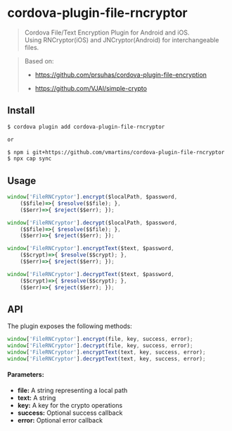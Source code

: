 cordova-plugin-file-rncryptor
====

> Cordova File/Text Encryption Plugin for Android and iOS.<br>
> Using RNCryptor(iOS) and JNCryptor(Android) for interchangeable files.

> Based on:
>
> - https://github.com/prsuhas/cordova-plugin-file-encryption
>
> - https://github.com/VJAI/simple-crypto

## Install

```bash
$ cordova plugin add cordova-plugin-file-rncryptor

or

$ npm i git+https://github.com/vmartins/cordova-plugin-file-rncryptor
$ npx cap sync
```

## Usage

```javascript
window['FileRNCryptor'].encrypt($localPath, $password,
	($$file)=>{ $resolve($$file); },
	($$err)=>{ $reject($$err); });

window['FileRNCryptor'].decrypt($localPath, $password,
	($$file)=>{ $resolve($$file); },
	($$err)=>{ $reject($$err); });

window['FileRNCryptor'].encryptText($text, $password,
	($$crypt)=>{ $resolve($$crypt); },
	($$err)=>{ $reject($$err); });

window['FileRNCryptor'].decryptText($text, $password,
	($$crypt)=>{ $resolve($$crypt); },
	($$err)=>{ $reject($$err); });  
```

## API

The plugin exposes the following methods:

```javascript
window['FileRNCryptor'].encrypt(file, key, success, error);
window['FileRNCryptor'].decrypt(file, key, success, error);
window['FileRNCryptor'].encryptText(text, key, success, error);
window['FileRNCryptor'].decryptText(text, key, success, error);
```
#### Parameters:
* __file:__ A string representing a local path
* __text:__ A string
* __key:__ A key for the crypto operations
* __success:__ Optional success callback
* __error:__ Optional error callback
